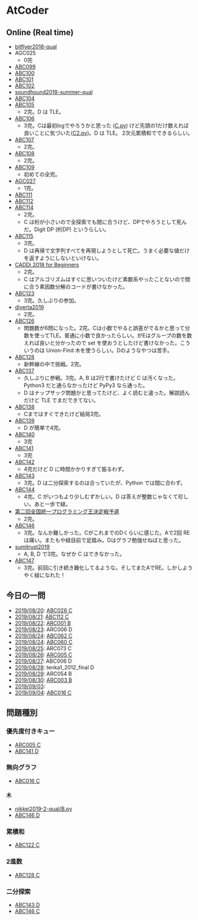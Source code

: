 # AtCoder

## Online (Real time)

- [bitflyer2018-qual](bitflyer2018-qual)
- AGC025
    - 0完
- [ABC099](ABC099)
- [ABC100](ABC100)
- [ABC101](ABC101)
- [ABC102](ABC102)
- [soundhound2018-summer-qual](soundhound2018-summer-qual)
- [ABC104](ABC104)
- [ABC105](ABC105)
    - 2完。D は TLE。
- [ABC106](ABC106)
    - 3完。Cは最初logでやろうかと思った ([C.py](ABC106/C.py)) けど先頭の1だけ数えれば良いことに気づいた([C2.py](ABC106/C2.py))。D は TLE。 2次元累積和でできるらしい。
- [ABC107](ABC107)
    - 2完。
- [ABC108](ABC108)
    - 2完。
- [ABC109](ABC109)
    - 初めての全完。
- [AGC027](AGC027)
    - 1完。
- [ABC111](ABC111)
- [ABC112](ABC112)
- [ABC114](ABC114)
    - 2完。
    - C は桁が小さいので全探索でも間に合うけど、DPでやろうとして死んだ。Digit DP (桁DP) というらしい。
- [ABC115](ABC115)
    - 3完。
    - D は再帰で文字列すべてを再現しようとして死亡。うまく必要な値だけを返すようにしないといけない。
- [CADDi 2018 for Beginners](caddi2018b)
    - 2完。
    - C はアルゴリズムはすぐに思いついたけど素数系やったことないので間に合う素因数分解のコードが書けなかった。
- [ABC123](ABC123)
    - 3完。久しぶりの参加。
- [diverta2019](diverta2019)
    - 2完。
- [ABC126](ABC126)
    - 問題数が6問になった。2完。Cは小数でやると誤差がでるかと思って分数を使ってTLE。普通に小数で良かったらしい。がEはグループの数を数えれば良いと分かったので set を使おうとしたけど書けなかった。こういうのは Union-Find 木を使うらしい。Dのようなやつは苦手。
- [ABC128](ABC128)
    - 新幹線の中で挑戦。2完。
- [ABC137](ABC137)
    - 久しぶりに参戦。3完。A, B は2行で書けたけど C は汚くなった。Python3 だと通らなかったけど PyPy3 なら通った。
    - D はナップサック問題かと思ってたけど、よく読むと違った。解説読んだけど TLE でまだできてない。
- [ABC138](ABC138)
    - Cまではすぐできたけど結局3完。
- [ABC139](ABC139)
  - D が簡単で4完。
- [ABC140](ABC140)
    - 3完
- [ABC141](ABC141)
    - 3完
- [ABC142](ABC142)
    - 4完だけど D に時間かかりすぎて振るわず。
- [ABC143](ABC143)
    - 3完。D は二分探索するのは合っていたが、Python では間に合わず。
- [ABC144](ABC144)
    - 4完。C がいつもより少しむずかしい。D は答えが整数じゃなくて珍しい。あと一歩で緑。
- [第二回全国統一プログラミング王決定戦予選](nikkei2019-2-qual)
    - 2完。
- [ABC146](ABC146)
    - 3完。なんか難しかった。CがこれまでのDくらいに感じた。Aで2回 RE は痛い。またもや緑目前で足踏み。Dはグラフ勉強せねばと思った。
- [sumitrust2019](sumitrust2019)
    - A, B, D で3完。なぜか C はできなかった。
- [ABC147](ABC147)
    - 3完。前回に引き続き難化してるような。そしてまたAでRE。しかしようやく緑になれた！
    
## 今日の一問

- [2019/08/20](https://twitter.com/chokudai/status/1163662673529016321): [ABC026 C](ABC026/C.py)
- [2019/08/21](https://twitter.com/chokudai/status/1164158989019447296): [ABC112 C](ABC112/C_20190823.py)
- [2019/08/22](https://twitter.com/chokudai/status/1164399086520324096): [ARC001 B](ARC001/B.py)
- [2019/08/23](https://twitter.com/chokudai/status/1164839232285712385): ARC006 D
- [2019/08/24](https://twitter.com/chokudai/status/1165200566051463169): [ABC062 C](ABC062/C.py)
- [2019/08/24](https://twitter.com/chokudai/status/1165622130630742019): [ABC060 C](ABC060/C.py)
- [2019/08/25](https://twitter.com/chokudai/status/1165622130630742019): ARC073 C
- [2019/08/26](https://twitter.com/chokudai/status/1166013067794141184): [ARC005 C](ABC005/C.py)
- [2019/08/27](https://twitter.com/chokudai/status/1166223219386281984): ABC006 D
- [2019/08/28](https://twitter.com/chokudai/status/1166677835894816768): tenka1_2012_final D
- [2019/08/29](https://twitter.com/chokudai/status/1167064023491203072): ARC054 B
- [2019/08/30](https://twitter.com/chokudai/status/1167450946953043969): [ARC003 B](ABC003/B.py)
- [2019/09/03](https://twitter.com/chokudai/status/1168859353278844929): 
- [2019/09/04](https://twitter.com/chokudai/status/1169266091295510528): [ABC016 C](ABC016/C.py)

## 問題種別

### 優先度付きキュー

- [ARC005 C](ARC005/C.py)
- [ABC141 D](ABC141/D_late.py)

### 無向グラフ

- [ABC016 C](ABC016/C.py)

#### 木

- [nikkei2019-2-qual/B.py](nikkei2019-2-qual/B.py)
- [ABC146 D](ABC146/D.py)

### 累積和

- [ABC122 C](ABC122/C.py)

### 2進数

- [ABC128 C](ABC128/C_late.py)

### 二分探索

- [ABC143 D](ABC143/D_TLE.py)
- [ABC146 C](ABC146/C.py)
